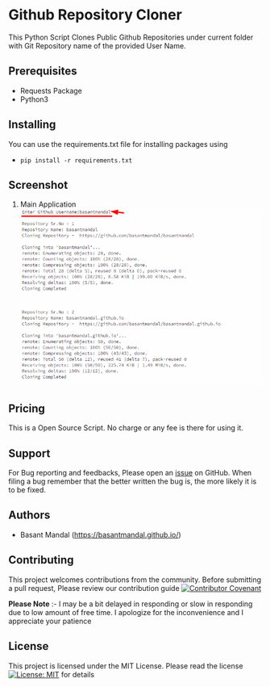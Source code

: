 # Github Repository Cloner
This Python Script Clones Public Github Repositories under current folder with Git Repository name of the provided User Name.

## Prerequisites
- Requests Package
- Python3

## Installing
You can use the requirements.txt file for installing packages using

- `pip install -r requirements.txt`

## Screenshot
1. Main Application
   ![Screenshot1](/docs/images/ScreenShot_001.png)

## Pricing
This is a Open Source Script. No charge or any fee is there for using it.

## Support
For Bug reporting and feedbacks, Please open an [issue](https://github.com/basantmandal/Github-Repository-Cloner/issues) on GitHub. When filing a bug remember that the better written the bug is, the more likely it is to be fixed.

## Authors
- Basant Mandal (https://basantmandal.github.io/)

## Contributing
This project welcomes contributions from the community. Before submitting a pull request, Please review our contribution guide [![Contributor Covenant](https://img.shields.io/badge/Contributor%20Covenant-2.1-4baaaa.svg)](/CODE_OF_CONDUCT.md)

**Please Note** :- I may be a bit delayed in responding or slow in responding due to low amount of free time. I apologize for the inconvenience and I appreciate your patience

## License
This project is licensed under the MIT License. Please read the license [![License: MIT](https://img.shields.io/badge/License-MIT-yellow.svg)](/LICENSE.md) for details